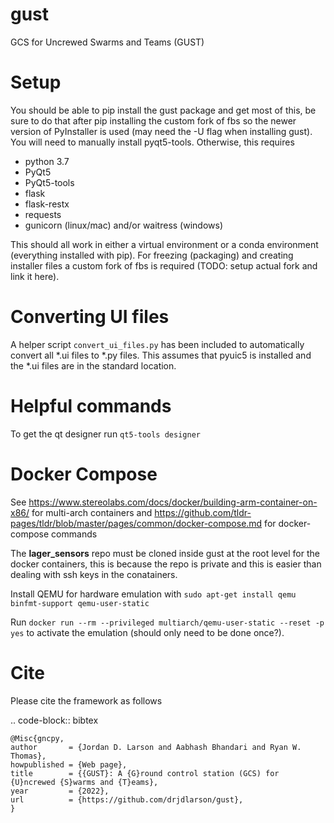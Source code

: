 # gust
GCS for Uncrewed Swarms and Teams (GUST)

# Setup
You should be able to pip install the gust package and get most of this, be sure to do that after pip installing the custom fork of fbs so the newer version of PyInstaller is used (may need the -U flag when installing gust). You will need to manually install pyqt5-tools. Otherwise, this requires

- python 3.7
- PyQt5
- PyQt5-tools
- flask
- flask-restx
- requests
- gunicorn (linux/mac) and/or waitress (windows)

 This should all work in either a virtual environment or a conda environment (everything installed with pip). For freezing (packaging) and creating installer files a custom fork of fbs is required (TODO: setup actual fork and link it here).

# Converting UI files
A helper script `convert_ui_files.py` has been included to automatically convert all \*.ui files to \*.py files. This assumes that pyuic5 is installed and the \*.ui files are in the standard location.

# Helpful commands
To get the qt designer run `qt5-tools designer`

# Docker Compose
See <https://www.stereolabs.com/docs/docker/building-arm-container-on-x86/> for multi-arch containers
and <https://github.com/tldr-pages/tldr/blob/master/pages/common/docker-compose.md> for docker-compose commands

The **lager_sensors** repo must be cloned inside gust at the root level for the docker containers, this is because the repo is private and this is easier than dealing with ssh keys in the conatainers.

Install QEMU for hardware emulation with `sudo apt-get install qemu binfmt-support qemu-user-static`

Run `docker run --rm --privileged multiarch/qemu-user-static --reset -p yes` to activate the emulation (should only need to be done once?).

Cite
====
Please cite the framework as follows

.. code-block:: bibtex

    @Misc{gncpy,
    author       = {Jordan D. Larson and Aabhash Bhandari and Ryan W. Thomas},
    howpublished = {Web page},
    title        = {{GUST}: A {G}round control station (GCS) for {U}ncrewed {S}warms and {T}eams},
    year         = {2022},
    url          = {https://github.com/drjdlarson/gust},
    }
    
